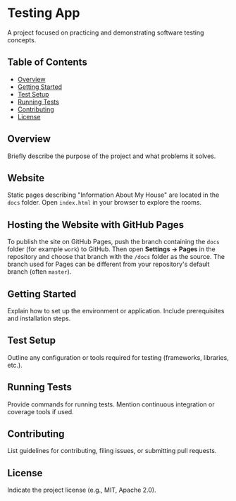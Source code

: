 # Testing App

A project focused on practicing and demonstrating software testing concepts.

## Table of Contents
- [Overview](#overview)
- [Getting Started](#getting-started)
- [Test Setup](#test-setup)
- [Running Tests](#running-tests)
- [Contributing](#contributing)
- [License](#license)

## Overview
Briefly describe the purpose of the project and what problems it solves.

## Website
Static pages describing "Information About My House" are located in the `docs` folder. Open `index.html` in your browser to explore the rooms.

## Hosting the Website with GitHub Pages
To publish the site on GitHub Pages, push the branch containing the `docs` folder (for example `work`) to GitHub. Then open **Settings → Pages** in the repository and choose that branch with the `/docs` folder as the source. The branch used for Pages can be different from your repository's default branch (often `master`).
## Getting Started
Explain how to set up the environment or application. Include prerequisites and installation steps.

## Test Setup
Outline any configuration or tools required for testing (frameworks, libraries, etc.).

## Running Tests
Provide commands for running tests. Mention continuous integration or coverage tools if used.

## Contributing
List guidelines for contributing, filing issues, or submitting pull requests.

## License
Indicate the project license (e.g., MIT, Apache 2.0).
